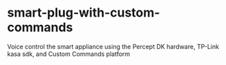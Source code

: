 # smart-plug-with-custom-commands
Voice control the smart appliance using the Percept DK hardware, TP-Link kasa sdk, and Custom Commands platform
